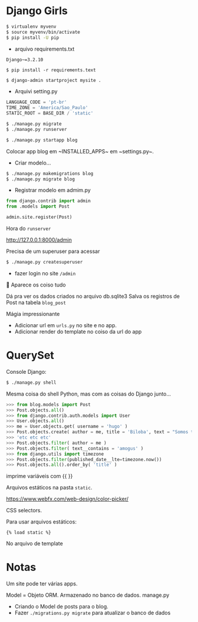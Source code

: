 # Django Girls

```bash
$ virtualenv myvenv
$ source myvenv/bin/activate
$ pip install -U pip
```

+ arquivo requirements.txt

```bash
Django~=3.2.10
```

```
$ pip install -r requirements.text
```

```
$ django-admin startproject mysite .
```

* Arquivi setting.py

```python
LANGUAGE_CODE = 'pt-br'
TIME_ZONE = 'America/Sao_Paulo'
STATIC_ROOT = BASE_DIR / 'static'
```

```bash
$ ./manage.py migrate
$ ./manage.py runserver
```




```bash
$ ./manage.py startapp blog
```

Colocar app blog em ~INSTALLED_APPS~ em ~settings.py~.

+ Criar modelo...

```bash
$ ./manage.py makemigrations blog
$ ./manage.py migrate blog
```

+ Registrar modelo em admim.py

```python
from django.contrib import admin
from .models import Post

admin.site.register(Post)
```

Hora do `runserver`

http://127.0.0.1:8000/admin

Precisa de um superuser para acessar

```bash
$ ./manage.py createsuperuser
```

+ fazer login no site `/admin`

🤯 Aparece os coiso tudo

Dá pra ver os dados criados no arquivo db.sqlite3
Salva os registros de Post na tabela `blog_post`

Mágia impressionante 

+ Adicionar url em `urls.py` no site e no app.
+ Adicionar render do template no coiso da url do app

# QuerySet

Console Django:

```bash
$ ./manage.py shell
```

Mesma coisa do shell Python, mas com as coisas do Django junto...

```python
>>> from blog.models import Post
>>> Post.objects.all()
>>> from django.contrib.auth.models import User
>>> User.objects.all()
>>> me = User.objects.get( username = 'hugo' )
>>> Post.objects.create( author = me, title = 'Biloba', text = "Somos todos felizes!" )
>>> 'etc etc etc'
>>> Post.objects.filter( author = me )
>>> Post.objects.filter( text__contains = 'amogus' )
>>> from django.utils import timezone
>>> Post.objects.filter(published_date__lte=timezone.now())
>>> Post.objects.all().order_by( 'title' )
```


imprime variáveis com {{ }}

Arquivos estáticos na pasta `static`.

https://www.webfx.com/web-design/color-picker/

CSS selectors.

Para usar arquivos estáticos:

```
{% load static %}
```

No arquivo de template


# Notas

Um site pode ter várias apps.

Model = Objeto ORM. Armazenado no banco de dados. manage.py



+ Criando o Model de posts para o blog.
+ Fazer `./migrations.py migrate` para atualizar o banco de dados

